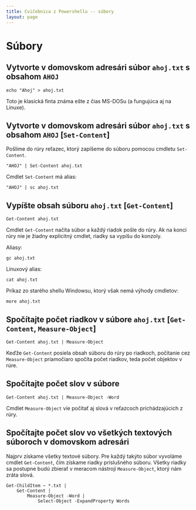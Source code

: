 ```yaml
---
title: Cvičebnica z Powershellu -- súbory
layout: page
---
```

Súbory
======

Vytvorte v domovskom adresári súbor `ahoj.txt` s obsahom `AHOJ`
---------------------------------------------------------------

	echo "Ahoj" > ahoj.txt

Toto je klasická finta známa ešte z čias MS-DOSu (a fungujúca aj na Linuxe).

Vytvorte v domovskom adresári súbor `ahoj.txt` s obsahom `AHOJ` [`Set-Content`]
-------------------------------------------------------------------------------
Pošlime do rúry reťazec, ktorý zapíšeme do súboru pomocou cmdletu
`Set-Content`.

	"AHOJ" | Set-Content ahoj.txt

Cmdlet `Set-Content` má alias:

	"AHOJ" | sc ahoj.txt

Vypíšte obsah súboru `ahoj.txt` [`Get-Content`]
-----------------------------------------------
	Get-Content ahoj.txt 

Cmdlet `Get-Content` načíta súbor a každý riadok pošle do rúry. Ak na
konci rúry nie je žiadny explicitný cmdlet, riadky sa vypíšu do konzoly.

Aliasy:

	gc ahoj.txt

Linuxový alias:

	cat ahoj.txt 

Príkaz zo starého shellu Windowsu, ktorý však nemá výhody cmdletov:

	more ahoj.txt 

Spočítajte počet riadkov v súbore `ahoj.txt` [`Get-Content`, `Measure-Object`]
------------------------------------------------------------------------------

    Get-Content ahoj.txt | Measure-Object 

Keďže `Get-Content` posiela obsah súboru do rúry po riadkoch, počítanie
cez `Measure-Object` priamočiaro spočíta počet riadkov, teda počet
objektov v rúre.

Spočítajte počet slov v súbore
------------------------------

    Get-Content ahoj.txt | Measure-Object -Word

Cmdlet `Measure-Object` vie počítať aj slová v reťazcoch prichádzajúcich
z rúry.

Spočítajte počet slov vo všetkých textových súboroch v domovskom adresári
-------------------------------------------------------------------------
Najprv získame všetky textové súbory. Pre každý takýto súbor
vyvoláme cmdlet `Get-Content`, čím získame riadky príslušného súboru.
Všetky riadky sa postupne budú zbierať v meracom nástroji `Measure-Object`,
ktorý nám zráta slová.

    Get-ChildItem ~ *.txt | 
        Get-Content | 
            Measure-Object -Word | 
                Select-Object -ExpandProperty Words


